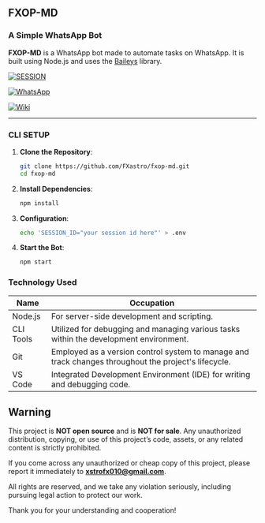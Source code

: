 ## FXOP-MD

### A Simple WhatsApp Bot

**FXOP-MD** is a WhatsApp bot made to automate tasks on WhatsApp. It is built using Node.js and uses the [Baileys](https://github.com/adiwajshing/Baileys) library.

<a href='https://session-id-rz4x.onrender.com' target="_blank"><img alt='SESSION' src='https://img.shields.io/badge/Get Sssion ID-100000?style=for-the-badge&logo=scan&logoColor=white&labelColor=black&color=blue'/></a>

<a href="https://whatsapp.com/channel/0029VambPbJ2f3ERs37HvM2J"><img alt="WhatsApp" src="https://img.shields.io/badge/-Whatsapp%20Channel-white?style=for-the-badge&logo=whatsapp&logoColor=black"/></a>

<a href="https://github.com/FXastro/fxop-md/wiki"><img alt="Wiki" src="https://img.shields.io/badge/-Read Wiki-white?style=for-the-badge&logo=github&logoColor=black"/></a>

---

### CLI SETUP

1. **Clone the Repository**:

   ```bash
   git clone https://github.com/FXastro/fxop-md.git
   cd fxop-md
   ```

2. **Install Dependencies**:

   ```bash
   npm install
   ```

3. **Configuration**:

   ```bash
   echo 'SESSION_ID="your session id here"' > .env
   ```

4. **Start the Bot**:

   ```bash
   npm start
   ```

### Technology Used

| Name      | Occupation                                                                                           |
| --------- | ---------------------------------------------------------------------------------------------------- |
| Node.js   | For server-side development and scripting.                                                           |
| CLI Tools | Utilized for debugging and managing various tasks within the development environment.                |
| Git       | Employed as a version control system to manage and track changes throughout the project's lifecycle. |
| VS Code   | Integrated Development Environment (IDE) for writing and debugging code.                             |

## Warning

This project is **NOT open source** and is **NOT for sale**. Any unauthorized distribution, copying, or use of this project’s code, assets, or any related content is strictly prohibited.

If you come across any unauthorized or cheap copy of this project, please report it immediately to **xstrofx010@gmail.com**.

All rights are reserved, and we take any violation seriously, including pursuing legal action to protect our work.

Thank you for your understanding and cooperation!
